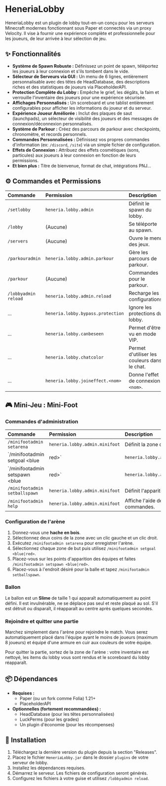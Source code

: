 # HeneriaLobby

HeneriaLobby est un plugin de lobby tout-en-un conçu pour les serveurs Minecraft modernes fonctionnant sous Paper et connectés via un proxy Velocity. Il vise à fournir une expérience complète et professionnelle pour les joueurs, de leur arrivée à leur sélection de jeu.

## ✨ Fonctionnalités

* **Système de Spawn Robuste :** Définissez un point de spawn, téléportez les joueurs à leur connexion et s'ils tombent dans le vide.
* **Sélecteur de Serveurs via GUI :** Un menu de 6 lignes, entièrement personnalisable avec des têtes de HeadDatabase, des descriptions riches et des statistiques de joueurs via PlaceholderAPI.
* **Protection Complète du Lobby :** Empêche le grief, les dégâts, la faim et verrouille l'inventaire des joueurs pour une expérience sécurisée.
* **Affichages Personnalisés :** Un scoreboard et une tablist entièrement configurables pour afficher les informations du joueur et du serveur.
* **Expérience Joueur Améliorée :** Inclut des plaques de saut (launchpads), un sélecteur de visibilité des joueurs et des messages de connexion/déconnexion personnalisés.
* **Système de Parkour :** Créez des parcours de parkour avec checkpoints, chronomètre, et records personnels.
* **Commandes Personnalisées :** Définissez vos propres commandes d'information (ex: `/discord`, `/site`) via un simple fichier de configuration.
* **Effets de Connexion :** Attribuez des effets cosmétiques (sons, particules) aux joueurs à leur connexion en fonction de leurs permissions.
* **Et bien plus :** Titre de bienvenue, format de chat, intégrations PNJ...

## ⚙️ Commandes et Permissions

| Commande | Permission | Description |
| :--- | :--- | :--- |
| `/setlobby` | `heneria.lobby.admin` | Définit le spawn du lobby. |
| `/lobby` | (Aucune) | Se téléporte au spawn. |
| `/servers` | (Aucune) | Ouvre le menu des jeux. |
| `/parkouradmin` | `heneria.lobby.admin.parkour` | Gère les parcours de parkour. |
| `/parkour` | (Aucune) | Commandes pour le parkour. |
| `/lobbyadmin reload` | `heneria.lobby.admin.reload` | Recharge les configurations. |
| ... | `heneria.lobby.bypass.protection` | Ignore les protections du lobby. |
| ... | `heneria.lobby.canbeseen` | Permet d'être vu en mode VIP. |
| ... | `heneria.lobby.chatcolor` | Permet d'utiliser les couleurs dans le chat. |
| ... | `heneria.lobby.joineffect.<nom>` | Donne l'effet de connexion `<nom>`. |

## 🎮 Mini-Jeu : Mini-Foot

### Commandes d'administration

| Commande | Permission | Description |
| :--- | :--- | :--- |
| `/minifootadmin setarena` | `heneria.lobby.admin.minifoot` | Définit la zone de l'arène. |
| `/minifootadmin setgoal <blue|red>` | `heneria.lobby.admin.minifoot` | Définit la zone de but bleue ou rouge. |
| `/minifootadmin setspawn <blue|red>` | `heneria.lobby.admin.minifoot` | Définit le point de spawn d'une équipe. |
| `/minifootadmin setballspawn` | `heneria.lobby.admin.minifoot` | Définit l'apparition de la balle. |
| `/minifootadmin help` | `heneria.lobby.admin.minifoot` | Affiche l'aide des commandes. |

### Configuration de l'arène

1. Donnez-vous une **hache en bois**.
2. Sélectionnez deux coins de la zone avec un clic gauche et un clic droit.
3. Exécutez `/minifootadmin setarena` pour enregistrer l'arène.
4. Sélectionnez chaque zone de but puis utilisez `/minifootadmin setgoal <blue|red>`.
5. Placez-vous sur les points d'apparition des équipes et faites `/minifootadmin setspawn <blue|red>`.
6. Placez-vous à l'endroit désiré pour la balle et tapez `/minifootadmin setballspawn`.

### Ballon

Le ballon est un **Slime** de taille 1 qui apparaît automatiquement au point défini.
Il est invulnérable, ne se déplace pas seul et reste plaqué au sol.
S'il est détruit ou disparaît, il réapparaît au centre après quelques secondes.

### Rejoindre et quitter une partie

Marchez simplement dans l'arène pour rejoindre le match. Vous serez automatiquement placé dans l'équipe ayant le moins de joueurs (maximum 8 joueurs) et équipé d'une armure en cuir aux couleurs de votre équipe.

Pour quitter la partie, sortez de la zone de l'arène : votre inventaire est nettoyé, les items du lobby vous sont rendus et le scoreboard du lobby réapparaît.

## 📦 Dépendances

* **Requises :**
    * Paper (ou un fork comme Folia) 1.21+
    * PlaceholderAPI
* **Optionnelles (fortement recommandées) :**
    * HeadDatabase (pour les têtes personnalisées)
    * LuckPerms (pour les grades)
    * Un plugin d'économie (pour les récompenses)

## 🔧 Installation

1.  Téléchargez la dernière version du plugin depuis la section "Releases".
2.  Placez le fichier `HeneriaLobby.jar` dans le dossier `plugins` de votre serveur de lobby.
3.  Installez les dépendances requises.
4.  Démarrez le serveur. Les fichiers de configuration seront générés.
5.  Configurez les fichiers à votre guise et utilisez `/lobbyadmin reload`.

